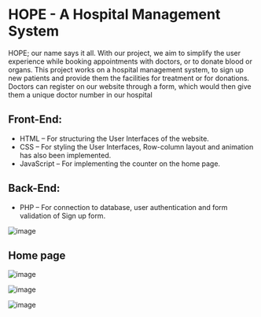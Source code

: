 # HOPE - A Hospital Management System

HOPE; our name says it all. With our project, we aim to simplify the user experience while booking appointments with doctors, or to donate blood or organs. This project works on a hospital management system, to sign up new patients and provide them the facilities for treatment or for donations. Doctors can register on our website through a form, which would then give them a unique doctor number in our hospital

## Front-End:
- HTML – For structuring the User Interfaces of the website.
- CSS – For styling the User Interfaces, Row-column layout and animation has also been implemented.
- JavaScript – For implementing the counter on the home page.

## Back-End:
- PHP – For connection to database, user authentication and form validation of Sign up form.

![image](https://github.com/user-attachments/assets/8384d728-ee82-4bb4-8c16-d11b2b9fbed8)

## Home page

![image](https://github.com/user-attachments/assets/06df38f1-c6ee-470a-a077-db11b61f9a8b)

![image](https://github.com/user-attachments/assets/3d312b65-842e-4719-9aa5-39e70885c8ab)

![image](https://github.com/user-attachments/assets/b5d9bed4-9fa4-4db5-9712-e60255489e18)

